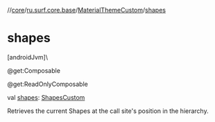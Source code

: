 //[core](../../../index.md)/[ru.surf.core.base](../index.md)/[MaterialThemeCustom](index.md)/[shapes](shapes.md)

# shapes

[androidJvm]\

@get:Composable

@get:ReadOnlyComposable

val [shapes](shapes.md): [ShapesCustom](../-shapes-custom/index.md)

Retrieves the current Shapes at the call site's position in the hierarchy.
